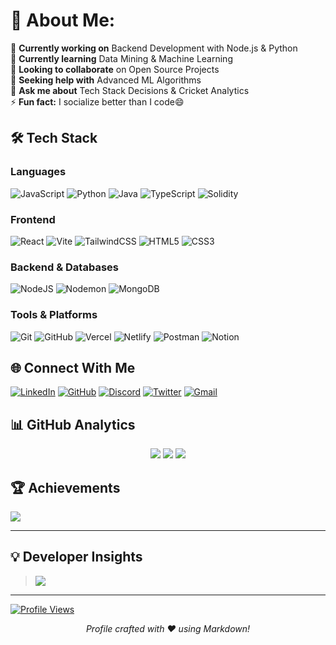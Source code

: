 # 💫 About Me:
🔭 **Currently working on** Backend Development with Node.js & Python<br>
🌱 **Currently learning** Data Mining & Machine Learning<br>
👯 **Looking to collaborate** on Open Source Projects<br>
🤝 **Seeking help with** Advanced ML Algorithms<br>
💬 **Ask me about** Tech Stack Decisions & Cricket Analytics<br>
⚡ **Fun fact:** I socialize better than I code😄

## 🛠️ Tech Stack
### Languages
![JavaScript](https://img.shields.io/badge/javascript-%23323330.svg?logo=javascript&logoColor=%23F7DF1E)
![Python](https://img.shields.io/badge/python-3670A0?logo=python&logoColor=ffdd54)
![Java](https://img.shields.io/badge/java-%23ED8B00.svg?logo=openjdk&logoColor=white)
![TypeScript](https://img.shields.io/badge/typescript-%23007ACC.svg?logo=typescript&logoColor=white)
![Solidity](https://img.shields.io/badge/Solidity-%23363636.svg?logo=solidity&logoColor=white)

### Frontend
![React](https://img.shields.io/badge/react-%2320232a.svg?logo=react&logoColor=%2361DAFB)
![Vite](https://img.shields.io/badge/vite-%23646CFF.svg?logo=vite&logoColor=white)
![TailwindCSS](https://img.shields.io/badge/tailwindcss-%2338B2AC.svg?logo=tailwind-css&logoColor=white)
![HTML5](https://img.shields.io/badge/html5-%23E34F26.svg?logo=html5&logoColor=white)
![CSS3](https://img.shields.io/badge/css3-%231572B6.svg?logo=css3&logoColor=white)

### Backend & Databases
![NodeJS](https://img.shields.io/badge/node.js-6DA55F?logo=node.js&logoColor=white)
![Nodemon](https://img.shields.io/badge/NODEMON-%23323330.svg?logo=nodemon&logoColor=%BBDEAD)
![MongoDB](https://img.shields.io/badge/MongoDB-%234ea94b.svg?logo=mongodb&logoColor=white)

### Tools & Platforms
![Git](https://img.shields.io/badge/git-%23F05033.svg?logo=git&logoColor=white)
![GitHub](https://img.shields.io/badge/github-%23121011.svg?logo=github&logoColor=white)
![Vercel](https://img.shields.io/badge/vercel-%23000000.svg?logo=vercel&logoColor=white)
![Netlify](https://img.shields.io/badge/netlify-%23000000.svg?logo=netlify&logoColor=#00C7B7)
![Postman](https://img.shields.io/badge/Postman-FF6C37?logo=postman&logoColor=white)
![Notion](https://img.shields.io/badge/Notion-%23000000.svg?logo=notion&logoColor=white)

## 🌐 Connect With Me
[![LinkedIn](https://img.shields.io/badge/LinkedIn-0A66C2?logo=linkedin&logoColor=white)](https://linkedin.com/in/soumyadeep-sarkar2004)
[![GitHub](https://img.shields.io/badge/GitHub-181717?logo=github&logoColor=white)](https://github.com/soumyadeepsarkar-2004)
[![Discord](https://img.shields.io/badge/Discord-5865F2?logo=discord&logoColor=white)](https://discord.gg/soumyadeepsarkar_2004)
[![Twitter](https://img.shields.io/badge/Twitter-1DA1F2?logo=x&logoColor=white)](https://x.com/sarkar58153)
[![Gmail](https://img.shields.io/badge/Email-EA4335?logo=gmail&logoColor=white)](mailto:soumyadeepsarkar2004@outlook.com)

## 📊 GitHub Analytics
<div align="center">
  
![](https://github-readme-stats.vercel.app/api?username=soumyadeepsarkar-2004&theme=dark&show_icons=true&hide_border=true)
![](https://streak-stats.demolab.com?user=soumyadeepsarkar-2004&theme=dark&hide_border=true)
![](https://github-readme-stats.vercel.app/api/top-langs/?username=soumyadeepsarkar-2004&theme=dark&layout=compact&hide_border=true)

</div>

## 🏆 Achievements
![](https://github-profile-trophy.vercel.app/?username=soumyadeepsarkar-2004&theme=onedark&no-frame=true&no-bg=true&margin-w=4&row=2&column=4)

--- 
## 💡 Developer Insights

> ![](https://quotes-github-readme.vercel.app/api?type=horizontal&theme=dark)
  
---

[![Profile Views](https://komarev.com/ghpvc/?username=soumyadeepsarkar-2004&color=blueviolet&label=PROFILE+VIEWS&style=flat-square)](https://github.com/soumyadeepsarkar-2004)

<div align="center">
  
*Profile crafted with ❤️ using Markdown!*

</div>
